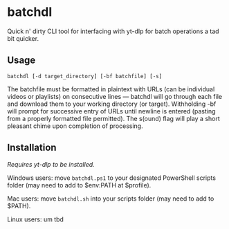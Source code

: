 # batchdl
Quick n' dirty CLI tool for interfacing with yt-dlp for batch operations a tad bit quicker.

## Usage
`batchdl [-d target_directory] [-bf batchfile] [-s]`

The batchfile must be formatted in plaintext with URLs (can be individual videos or playlists) on consecutive lines — batchdl will go through each file and download them to your working directory (or target). Withholding -bf will prompt for successive entry of URLs until newline is entered (pasting from a properly formatted file permitted). The s(ound) flag will play a short pleasant chime upon completion of processing.

## Installation
_Requires yt-dlp to be installed._

Windows users: move `batchdl.ps1` to your designated PowerShell scripts folder (may need to add to $env:PATH at $profile).

Mac users: move `batchdl.sh` into your scripts folder (may need to add to $PATH).

Linux users: um tbd
